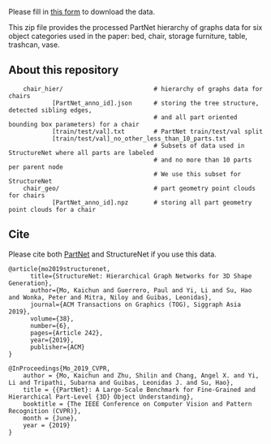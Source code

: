 Please fill in [this form](https://docs.google.com/forms/d/e/1FAIpQLSecwZKRr8is2lTLy8idmrwSMTAB0w65QpSH5BGhLD_v2p5mIw/viewform?usp=sf_link) to download the data.

This zip file provides the processed PartNet hierarchy of graphs data for six object categories used in the paper: bed, chair, storage furniture, table, trashcan, vase.

## About this repository

```
    chair_hier/                         # hierarchy of graphs data for chairs
            [PartNet_anno_id].json      # storing the tree structure, detected sibling edges, 
                                        # and all part oriented bounding box parameters) for a chair
            [train/test/val].txt        # PartNet train/test/val split
            [train/test/val]_no_other_less_than_10_parts.txt    
                                        # Subsets of data used in StructureNet where all parts are labeled 
                                        # and no more than 10 parts per parent node
                                        # We use this subset for StructureNet
    chair_geo/                          # part geometry point clouds for chairs
            [PartNet_anno_id].npz       # storing all part geometry point clouds for a chair

``` 

## Cite

Please cite both [PartNet](https://cs.stanford.edu/~kaichun/partnet/) and StructureNet if you use this data.
    
    @article{mo2019structurenet,
          title={StructureNet: Hierarchical Graph Networks for 3D Shape Generation},
          author={Mo, Kaichun and Guerrero, Paul and Yi, Li and Su, Hao and Wonka, Peter and Mitra, Niloy and Guibas, Leonidas},
          journal={ACM Transactions on Graphics (TOG), Siggraph Asia 2019},
          volume={38},
          number={6},
          pages={Article 242},
          year={2019},
          publisher={ACM}
    }

    @InProceedings{Mo_2019_CVPR,
        author = {Mo, Kaichun and Zhu, Shilin and Chang, Angel X. and Yi, Li and Tripathi, Subarna and Guibas, Leonidas J. and Su, Hao},
        title = {{PartNet}: A Large-Scale Benchmark for Fine-Grained and Hierarchical Part-Level {3D} Object Understanding},
        booktitle = {The IEEE Conference on Computer Vision and Pattern Recognition (CVPR)},
        month = {June},
        year = {2019}
    }

